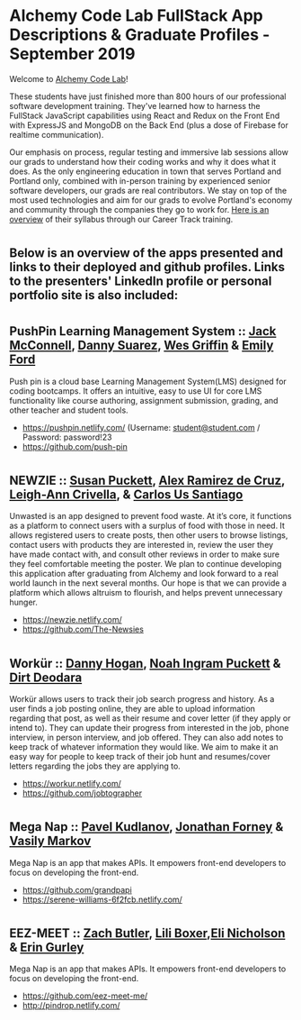 # Alchemy Code Lab FullStack App Descriptions & Graduate Profiles - September 2019

Welcome to [Alchemy Code Lab](https://www.alchemycodelab.com)! 

These students have just finished more than 800 hours of our professional software development training. They've learned how to harness the FullStack JavaScript capabilities using React and Redux on the Front End with ExpressJS and MongoDB on the Back End (plus a dose of Firebase for realtime communication).

Our emphasis on process, regular testing and immersive lab sessions allow our grads to understand how their coding works and why it does what it does. As the only engineering education in town that serves Portland and Portland only, combined with in-person training by experienced senior software developers, our grads are real contributors. We stay on top of the most used technologies and aim for our grads to evolve Portland's economy and community through the companies they go to work for. [Here is an overview](https://docs.google.com/document/d/1RVKZ4wzOLJn5OeIE-94riRoJGLpwLRG1SuBdGY7sedg/edit?usp=sharing) of their syllabus through our Career Track training.  

# <h2> Below is an overview of the apps presented and links to their deployed and github profiles. Links to the presenters' LinkedIn profile or personal portfolio site is also included:

# <h2> PushPin Learning Management System :: [Jack McConnell](https://www.linkedin.com/in/mcconnelljack/), [Danny Suarez](https://www.linkedin.com/in/danny-suarez/), [Wes Griffin](https://www.linkedin.com/in/wes-griffin-319b7a184/) & [Emily Ford](https://www.linkedin.com/in/mle4d/)
  
Push pin is a cloud base Learning Management System(LMS) designed for coding bootcamps. It offers an intuitive, easy to use UI for core LMS functionality like course authoring, assignment submission, grading, and other teacher and student tools. 
- https://pushpin.netlify.com/ (Username: student@student.com / Password: password!23
- https://github.com/push-pin

# <h2> NEWZIE :: [Susan Puckett](https://www.linkedin.com/in/susanpuckett/), [Alex Ramirez de Cruz](https://alexramirezdecruz.com), [Leigh-Ann Crivella](https://www.linkedin.com/in/lacrivella/), & [Carlos Us Santiago](https://www.carlitosus.com/)
Unwasted is an app designed to prevent food waste. At it’s core, it functions as a platform to connect users with a surplus of food with those in need. It allows registered users to create posts, then other users to browse listings, contact users with products they are interested in, review the user they have made contact with, and consult other reviews in order to make sure they feel comfortable meeting the poster. We plan to continue developing this application after graduating from Alchemy and look forward to a real world launch in the next several months. Our hope is that we can provide a platform which allows altruism to flourish, and helps prevent unnecessary hunger.
- https://newzie.netlify.com/
- https://github.com/The-Newsies

# <h2> Workür :: [Danny Hogan](https://www.linkedin.com/in/danny-hogan/), [Noah Ingram Puckett](https://www.linkedin.com/in/noahingrampuckett/) & [Dirt Deodara](https://www.linkedin.com/in/dirtdeodara/)
  
Workür allows users to track their job search progress and history. As a user finds a job posting online, they are able to upload information regarding that post, as well as their resume and cover letter (if they apply or intend to). They can update their progress from interested in the job, phone interview, in person interview, and job offered. They can also add notes to keep track of whatever information they would like.
We aim to make it an easy way for people to keep track of their job hunt and resumes/cover letters regarding the jobs they are applying to.
- https://workur.netlify.com/
- https://github.com/jobtographer

# <h2> Mega Nap :: [Pavel Kudlanov](https://www.linkedin.com/in/pavelkudlanov/), [Jonathan Forney](https://www.linkedin.com/in/jon-forney/) & [Vasily Markov](https://www.linkedin.com/in/vasily-markov/)

Mega Nap is an app that makes APIs. It empowers front-end developers to focus on developing the front-end.
 - https://github.com/grandpapi
 - https://serene-williams-6f2fcb.netlify.com/

# <h2> EEZ-MEET :: [Zach Butler](https://www.linkedin.com/in/zach-ryan-butler/), [Lili Boxer](www.liliboxer.com),[Eli Nicholson](https://www.linkedin.com/in/eli-nicholson/) & [Erin Gurley](https://www.linkedin.com/in/erin-gurley/)

Mega Nap is an app that makes APIs. It empowers front-end developers to focus on developing the front-end.
 - https://github.com/eez-meet-me/
 - http://pindrop.netlify.com/

